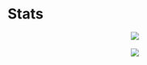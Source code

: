 # Stats

<p align=center>
  <img src="https://github-readme-stats.vercel.app/api?username=digaso&count_private=true&show_icons=true&theme=tokyonight&hide=contribs,prs" />
  <br />
  <br />
  <img src="https://github-readme-stats.vercel.app/api/top-langs/?username=digaso&layout=compact&theme=tokyonight&langs_count=6&hide=prolog,css,html,php" />
  <br />
  <br />
</p>
